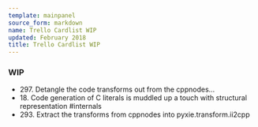 ```yaml
---
template: mainpanel
source_form: markdown
name: Trello Cardlist WIP
updated: February 2018
title: Trello Cardlist WIP
---
```

### WIP

* 297\. Detangle the code transforms out from the cppnodes...
* 18\. Code generation of C literals is muddled up a touch with structural representation #internals
* 293\. Extract the transforms from cppnodes into pyxie.transform.ii2cpp
